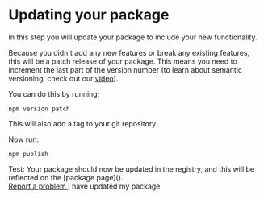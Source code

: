 # Updating your package

In this step you will update your package to include your new functionality.

Because you didn't add any new features or break any existing features,
this will be a patch release of your package. This means you need to increment
the last part of the version number (to learn about semantic versioning, check
out our [video](/getting-started/semantic-versioning)).

You can do this by running:
```
npm version patch
```

This will also add a tag to your git repository.

Now run:
```
npm publish
```

<div class="test">
Test: Your package should now be updated in the registry, and this will be
reflected on the [package page]().
</div>

<a class="btn btn-lg btn-default" href="#" data-toggle="modal" data-target="#js-report-problem-modal">
Report a problem
</a>
<a class="btn btn-lg btn-primary js-button js-complete">
I have updated my package
</a>
